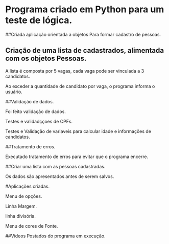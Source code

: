# Programa criado em Python para um teste de lógica.

##Criada aplicação orientada a objetos Para formar cadastro de pessoas.

## Criação de uma lista de cadastrados, alimentada com os objetos Pessoas.

A lista é composta por 5 vagas, cada vaga pode ser vinculada a 3 candidatos.

Ao exceder a quantidade de candidato por vaga, o programa informa o usuário.

##Validação de dados.

Foi feito validação de dados. 

Testes e validadççoes de CPFs.

Testes e Validação de variaveis para calcular idade e informações de candidatos.

##Tratamento de erros.

Executado tratamento de erros para evitar que o programa encerre.

##Criar uma lista com as pessoas cadastradas.

Os dados são apresentados antes de serem salvos.

#Aplicações criadas.

Menu de opções.

Linha Margem.

linha divisória.

Menu de cores de Fonte.

##Videos Postados do programa em execução.

